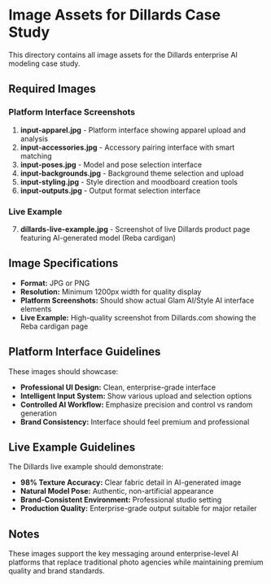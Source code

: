 # Image Assets for Dillards Case Study

This directory contains all image assets for the Dillards enterprise AI modeling case study.

## Required Images

### Platform Interface Screenshots
1. **input-apparel.jpg** - Platform interface showing apparel upload and analysis
2. **input-accessories.jpg** - Accessory pairing interface with smart matching
3. **input-poses.jpg** - Model and pose selection interface
4. **input-backgrounds.jpg** - Background theme selection and upload
5. **input-styling.jpg** - Style direction and moodboard creation tools
6. **input-outputs.jpg** - Output format selection interface

### Live Example
7. **dillards-live-example.jpg** - Screenshot of live Dillards product page featuring AI-generated model (Reba cardigan)

## Image Specifications
- **Format:** JPG or PNG
- **Resolution:** Minimum 1200px width for quality display
- **Platform Screenshots:** Should show actual Glam AI/Style AI interface elements
- **Live Example:** High-quality screenshot from Dillards.com showing the Reba cardigan page

## Platform Interface Guidelines
These images should showcase:
- **Professional UI Design:** Clean, enterprise-grade interface
- **Intelligent Input System:** Show various upload and selection options
- **Controlled AI Workflow:** Emphasize precision and control vs random generation
- **Brand Consistency:** Interface should feel premium and professional

## Live Example Guidelines
The Dillards live example should demonstrate:
- **98% Texture Accuracy:** Clear fabric detail in AI-generated image
- **Natural Model Pose:** Authentic, non-artificial appearance
- **Brand-Consistent Environment:** Professional studio setting
- **Production Quality:** Enterprise-grade output suitable for major retailer

## Notes
These images support the key messaging around enterprise-level AI platforms that replace traditional photo agencies while maintaining premium quality and brand standards.